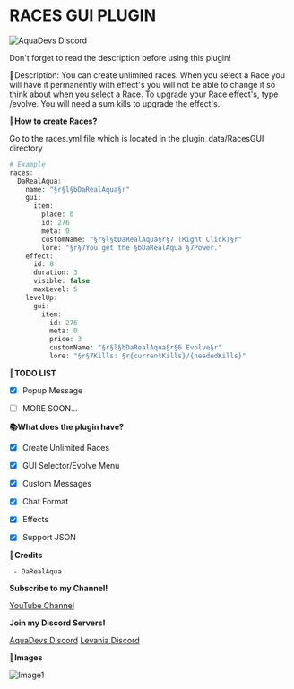  # RACES GUI PLUGIN

<img src="https://discordapp.com/api/guilds/646732504744853518/widget.png?style=shield" alt="AquaDevs Discord"/>

 Don't forget to read the description before using this plugin! 

 📜Description: You can create unlimited races. When you select a Race you will have it permanently with effect's you will not be able to change it so think about when you select a Race. To upgrade your Race effect's, type /evolve. You will need a sum kills to upgrade the effect's.

 **📖How to create Races?**

 Go to the races.yml file which is located in the plugin_data/RacesGUI directory

```php
# Example
races:
  DaRealAqua:
    name: "§r§l§bDaRealAqua§r"
    gui:
      item:
        place: 0
        id: 276
        meta: 0
        customName: "§r§l§bDaRealAqua§r§7 (Right Click)§r"
        lore: "§r§7You get the §bDaRealAqua §7Power."
    effect:
      id: 8
      duration: 3
      visible: false
      maxLevel: 5
    levelUp:
      gui:
        item:
          id: 276
          meta: 0
          price: 3
          customName: "§r§l§bDaRealAqua§r§6 Evolve§r"
          lore: "§r§7Kills: §r{currentKills}/{neededKills}"
```


 **📝TODO LIST**
 - [x] Popup Message
 - [ ] MORE SOON...


 **📚What does the plugin have?**
 - [x] Create Unlimited Races
 - [x] GUI Selector/Evolve Menu
 - [x] Custom Messages
 - [x] Chat Format
 - [x] Effects
 - [x] Support JSON



 **👥Credits**
```
 - DaRealAqua
```

 **Subscribe to my Channel!**

 [YouTube Channel](https://youtube.com/c/AlexItz16%E3%83%84Nspe)


 **Join my Discord Servers!**

 [AquaDevs Discord](https://discord.gg/5pxFZHmsC7)
 [Levania Discord](https://discord.gg/Axa33MgXJ9)


 **📸Images**

 ![Image1](https://cdn.discordapp.com/attachments/508242454173057025/854745103908995082/image0.png)
